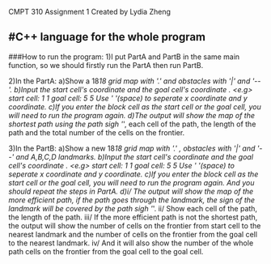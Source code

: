 CMPT 310 Assignment 1
Created by Lydia Zheng


#C++ language for the whole program
----------------------------------------------------------------------------------------------------------------
###How to run the program:
1)I put PartA and PartB in the same main function, so we should firstly run the PartA then run PartB.

2)In the PartA:
	a)Show a 18*18 grid map with '.' and obstacles with '|' and '--'.
	b)Input the start cell's coordinate and the goal cell's coordinate .
		<e.g> start cell:
			  1 1
			  goal cell:
			  5 5
		Use ' '(space) to seperate x coordinate and y coordinate.
	c)If you enter the block cell as the start cell or the goal cell, you will need to run the program again.
	d)The output will show the map of the shortest path using the path sigh '*',
		each cell of the path,
		the length of the path and
		the total number of the cells on the frontier.

3)In the PartB:
	a)Show a new 18*18 grid map with '.' , obstacles with '|' and '--' and A,B,C,D landmarks.
	b)Input the start cell's coordinate and the goal cell's coordinate .
		<e.g> start cell:
			  1 1
			  goal cell:
			  5 5
		Use ' '(space) to seperate x coordinate and y coordinate.
	c)If you enter the block cell as the start cell or the goal cell, you will need to run the program again.
		And you should repeat the steps in PartA.
	d)i/   The output will show the map of the more efficient path, if the path goes through the landmark, the sign of the 
	       landmark will be covered by the path sigh '*'.
	  ii/  Show each cell of the path, the length of the path.
	  iii/ If the more efficient path is not the shortest path, the output will show the number of cells on the frontier 
	       from start cell to the nearest landmark and the number of cells on the frontier from the goal cell to the nearest landmark. 
	  iv/  And it will also show the number of the whole path cells on the frontier from the goal cell to the goal cell.
		
